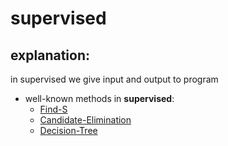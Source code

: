 # supervised
## explanation:
in supervised we give input and output to program

- well-known methods in __supervised__:
    - [Find-S](1_find_s)
    - [Candidate-Elimination](2_candidate_elimination)
    - [Decision-Tree](2_Decision_Tree)
